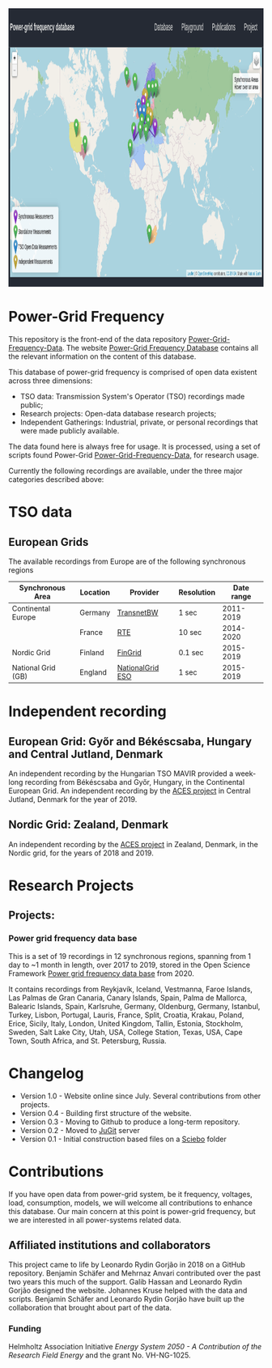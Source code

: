 <img src="Screenshot.png" title="Screenshot of the website" height="550"/>

# Power-Grid Frequency

This repository is the front-end of the data repository [Power-Grid-Frequency-Data](https://github.com/LRydin/Power-Grid-Frequency-Data). The website [Power-Grid Frequency Database](https://lrydin.github.io/Power-Grid-Frequency/) contains all the relevant information on the content of this database.

This database of power-grid frequency is comprised of open data existent across three dimensions:
 - TSO data: Transmission System's Operator (TSO) recordings made public;
 - Research projects: Open-data database research projects;
 - Independent Gatherings: Industrial, private, or personal recordings that were made publicly available.

The data found here is always free for usage. It is processed, using a set of scripts found Power-Grid [Power-Grid-Frequency-Data](https://github.com/LRydin/Power-Grid-Frequency-Data/scripts), for research usage.

Currently the following recordings are available, under the three major categories described above:

# TSO data
## European Grids

The available recordings from Europe are of the following synchronous regions

Synchronous Area| Location | Provider | Resolution | Date range |
| --- | --- | --- | --- | --- |
| Continental Europe | Germany | [TransnetBW](https://www.transnetbw.com/en/energy-market/ancillary-services/control-reserve-demand-activation)|  1 sec | 2011-2019 |
|   | France |  [RTE](https://clients.rte-france.com/lang/an/visiteurs/vie/vie_frequence.jsp) | 10 sec | 2014-2020 |
| Nordic Grid | Finland | [FinGrid](https://data.fingrid.fi/en/dataset/frequency-historical-data) | 0.1 sec | 2015-2019 |
| National Grid (GB) | England | [NationalGrid ESO](https://www.nationalgrideso.com/balancing-services/frequency-response-services/historic-frequency-data) | 1 sec | 2015-2019 |


# Independent recording
## European Grid: Győr and Békéscsaba, Hungary and Central Jutland, Denmark
An independent recording by the Hungarian TSO MAVIR provided a week-long recording from Békéscsaba and Győr, Hungary, in the Continental European Grid.
An independent recording by the [ACES project](https://www.aces-bornholm.eu) in Central Jutland, Denmark for the year of 2019.

## Nordic Grid: Zealand, Denmark
An independent recording by the [ACES project](https://www.aces-bornholm.eu) in Zealand, Denmark, in the Nordic grid, for the years of 2018 and 2019.

# Research Projects
## Projects:
### Power grid frequency data base
This is a set of 19 recordings in 12 synchronous regions, spanning from 1 day to ~1 month in length, over 2017 to 2019, stored in the Open Science Framework [Power grid frequency data base](https://osf.io/by5hu/) from 2020.

It contains recordings from Reykjavík, Iceland, Vestmanna, Faroe Islands, Las Palmas de Gran Canaria, Canary Islands, Spain, Palma de Mallorca, Balearic Islands, Spain, Karlsruhe, Germany, Oldenburg, Germany, Istanbul, Turkey, Lisbon, Portugal, Lauris, France, Split, Croatia, Krakau, Poland, Erice, Sicily, Italy, London, United Kingdom, Tallin, Estonia, Stockholm, Sweden, Salt Lake City, Utah, USA, College Station, Texas, USA, Cape Town, South Africa, and St. Petersburg, Russia.

# Changelog
- Version 1.0 - Website online since July. Several contributions from other projects.
- Version 0.4 - Building first structure of the website.
- Version 0.3 - Moving to Github to produce a long-term repository.
- Version 0.2 - Moved to [JuGit](https://jugit.fz-juelich.de/) server
- Version 0.1 - Initial construction based files on a [Sciebo](https://www.sciebo.de/) folder

# Contributions
If you have open data from power-grid system, be it frequency, voltages, load, consumption, models, we will welcome all contributions to enhance this database. Our main concern at this point is power-grid frequency, but we are interested in all power-systems related data.

## Affiliated institutions and collaborators

This project came to life by Leonardo Rydin Gorjão in 2018 on a GitHub repository. Benjamin Schäfer and Mehrnaz Anvari contributed over the past two years this much of the support. Galib Hassan and Leonardo Rydin Gorjão designed the website. Johannes Kruse helped with the data and scripts. Benjamin Schäfer and Leonardo Rydin Gorjão have built up the collaboration that brought about part of the data.

### Funding
Helmholtz Association Initiative *Energy System 2050 - A Contribution of the Research Field Energy* and the grant No. VH-NG-1025.
